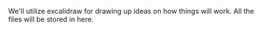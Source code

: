 We'll utilize excalidraw for drawing up ideas on how things will work. All the files will be stored in here.
